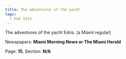 ```yaml
---  
title: The adventures of the yacht  
tags:  
  - Feb 1913  
---  
```

  
The adventures of the yacht Edris. [a Miami regular]  
  
Newspapers: **Miami Morning News or The Miami Herald**  
  
Page: **15**, Section: **N/A** 
